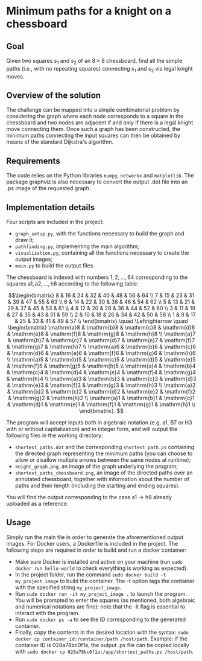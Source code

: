 # Minimum paths for a knight on a chessboard

## Goal

Given two squares $s_1$ and $s_2$ of an $8\times 8$ chessboard, find all the simple paths (i.e., with no repeating squares) connecting $s_1$ and $s_2$ via legal knight moves.

## Overview of the solution

The challenge can be mapped into a simple combinatorial problem by considering the graph where each node corresponds to a square in the chessboard and two nodes are adjacent if and only if there is a legal knight move connecting them. Once such a graph has been constructed, the minimum paths connecting the input squares can then be obtained by means of the standard Dijkstra's algorithm.

## Requirements

The code relies on the Python libraries `numpy`, `networkx` and `matplotlib`. The package graphviz is also necessary to convert the output .dot file into an .ps image of the requested graph.

## Implementation details

Four scripts are included in the project:

- `graph_setup.py`, with the functions necessary to build the graph and draw it;
- `pathfinding.py`, implementing the main algorithm;
- `visualization.py`, containing all the functions necessary to create the output images;
- `main.py` to build the output files.

The chessboard is indexed with numbers $1, 2, ..., 64$ corresponding to the squares $\mathrm a1, \mathrm a2, ..., \mathrm h8$ according to the following table:

$$\begin{bmatrix}
8 & 16 & 24 & 32 & 40 & 48 & 56 & 64 \\
7 & 15 & 23 & 31 & 39 & 47 & 55 & 63 \\
6 & 14 & 22 & 30 & 38 & 46 & 54 & 62 \\
5 & 13 & 21 & 29 & 37 & 45 & 53 & 61 \\
4 & 12 & 20 & 28 & 36 & 44 & 52 & 60 \\
3 & 11 & 19 & 27 & 35 & 43 & 51 & 59 \\
2 & 10 & 18 & 26 & 34 & 42 & 50 & 58 \\
1 & 9 & 17 & 25 & 33 & 41 & 49 & 57 \\
\end{bmatrix}
\quad \Leftrightarrow \quad 
\begin{bmatrix}
\mathrm{a}8 & \mathrm{b}8 & \mathrm{c}8 & \mathrm{d}8 & \mathrm{e}8 & \mathrm{f}8 & \mathrm{g}8 & \mathrm{h}8 \\
\mathrm{a}7 & \mathrm{b}7 & \mathrm{c}7 & \mathrm{d}7 & \mathrm{e}7 & \mathrm{f}7 & \mathrm{g}7 & \mathrm{h}7 \\
\mathrm{a}6 & \mathrm{b}6 & \mathrm{c}6 & \mathrm{d}6 & \mathrm{e}6 & \mathrm{f}6 & \mathrm{g}6 & \mathrm{h}6 \\
\mathrm{a}5 & \mathrm{b}5 & \mathrm{c}5 & \mathrm{d}5 & \mathrm{e}5 & \mathrm{f}5 & \mathrm{g}5 & \mathrm{h}5 \\
\mathrm{a}4 & \mathrm{b}4 & \mathrm{c}4 & \mathrm{d}4 & \mathrm{e}4 & \mathrm{f}4 & \mathrm{g}4 & \mathrm{h}4 \\
\mathrm{a}3 & \mathrm{b}3 & \mathrm{c}3 & \mathrm{d}3 & \mathrm{e}3 & \mathrm{f}3 & \mathrm{g}3 & \mathrm{h}3 \\
\mathrm{a}2 & \mathrm{b}2 & \mathrm{c}2 & \mathrm{d}2 & \mathrm{e}2 & \mathrm{f}2 & \mathrm{g}2 & \mathrm{h}2 \\
\mathrm{a}1 & \mathrm{b}1 & \mathrm{c}1 & \mathrm{d}1 & \mathrm{e}1 & \mathrm{f}1 & \mathrm{g}1 & \mathrm{h}1 \\
\end{bmatrix}. $$

The program will accept inputs *both* in algebraic notation (e.g. $\mathrm a1$, $\mathrm B7$ or $\mathrm H3$ with or without capitalization) and in integer form, and will output the following files in the working directory:

- `shortest_paths.dot` and the corresponding `shortest_path.ps` containing the directed graph representing the minimum paths (you can choose to allow or disallow multiple arrows between the same nodes at runtime);
- `knight_graph.png`, an image of the graph underlying the program;
- `shortest_paths_chessboard.png`, an image of the directed paths over an annotated chessboard, together with information about the number of paths and their length (including the starting and ending squares).

You will find the output corresponding to the case $\mathrm a1\to \mathrm h8$ already uploaded as a reference.

## Usage 

Simply run the main file in order to generate the aforementioned output images. For Docker users, a Dockerfile is included in the project. The following steps are required in order to build and run a docker container:

- Make sure Docker is installed and active on your machine (run `sudo docker run hello-world` to check everything is working as expected).
- In the project folder, run the command `sudo docker build -t my_project_image` to build the container. The -t option tags the container with the specified string `my_project_image`.
- Run `sudo docker run -it my_project_image .` to launch the program. You will be prompted to enter the squares (as mentioned, both algebraic and numerical notations are fine): note that the -it flag is essential to interact with the program.
- Run `sudo docker ps -a` to see the ID corresponding to the generated container.
- Finally, copy the contents in the desired location with the syntax: `sudo docker cp container_id:/container/path /host/path`. Example: if the container ID is 028a78bc0f1a, the output .ps file can be copied locally with
`sudo docker cp 028a78bc0f1a:/app/shortest_paths.ps /host/path`.





